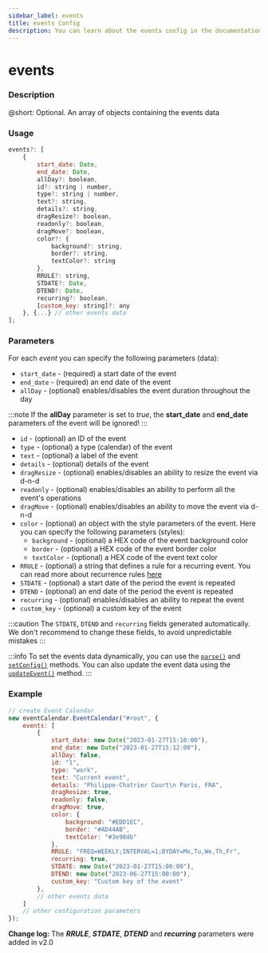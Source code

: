 ```yaml
---
sidebar_label: events
title: events Config
description: You can learn about the events config in the documentation of the DHTMLX JavaScript Event Calendar library. Browse developer guides and API reference, try out code examples and live demos, and download a free 30-day evaluation version of DHTMLX Event Calendar.
---
```


# events

### Description

@short: Optional. An array of objects containing the events data

### Usage

~~~jsx {}
events?: [
    {
        start_date: Date,
        end_date: Date,
        allDay?: boolean, 
        id?: string | number,
        type?: string | number,
        text?: string,
        details?: string,
        dragResize?: boolean,
        readonly?: boolean,
        dragMove?: boolean,
        color?: {
            background?: string,
            border?: string,
            textColor?: string
        }, 
        RRULE?: string, 
        STDATE?: Date, 
        DTEND?: Date, 
        recurring?: boolean,
        [custom_key: string]?: any
    }, {...} // other events data
];
~~~

### Parameters

For each *event* you can specify the following parameters (data):

- `start_date` - (required) a start date of the event
- `end_date` - (required) an end date of the event
- `allDay` - (optional) enables/disables the event duration throughout the day

:::note
If the **allDay** parameter is set to *true*, the **start_date** and **end_date** parameters of the event will be ignored!
:::

- `id` - (optional) an ID of the event
- `type` - (optional) a type (calendar) of the event
- `text` - (optional) a label of the event
- `details` - (optional) details of the event
- `dragResize` - (optional) enables/disables an ability to resize the event via d-n-d
- `readonly` - (optional) enables/disables an ability to perform all the event's operations
- `dragMove` - (optional) enables/disables an ability to move the event via d-n-d
- `color` - (optional) an object with the style parameters of the event. Here you can specify the following parameters (styles):
    - `background` - (optional) a HEX code of the event background color
    - `border` - (optional) a HEX code of the event border color
    - `textColor` - (optional) a HEX code of the event text color
- `RRULE` - (optional) a string that defines a rule for a recurring event. You can read more about recurrence rules [here](https://icalendar.org/iCalendar-RFC-5545/3-3-10-recurrence-rule.html)
- `STDATE` - (optional) a start date of the period the event is repeated
- `DTEND` - (optional) an end date of the period the event is repeated
- `recurring` - (optional) enables/disables an ability to repeat the event
- `custom_key` - (optional) a custom key of the event

:::caution
The `STDATE`, `DTEND` and `recurring` fields generated automatically. We don't recommend to change these fields, to avoid unpredictable mistakes
:::

:::info
To set the events data dynamically, you can use the 
[`parse()`](api/methods/js_eventcalendar_parse_method.md) and
[`setConfig()`](api/methods/js_eventcalendar_setconfig_method.md) methods. You can also update the event data using the [`updateEvent()`](api/methods/js_eventcalendar_updateevent_method.md) method.
:::

### Example

~~~jsx {3-27}
// create Event Calendar
new eventCalendar.EventCalendar("#root", {
    events: [
        {
            start_date: new Date("2023-01-27T15:10:00"),
            end_date: new Date("2023-01-27T15:12:00"),
            allDay: false,
            id: "1",
            type: "work",
            text: "Current event",
            details: "Philippe-Chatrier Court\n Paris, FRA",
            dragResize: true,
            readonly: false,
            dragMove: true,
            color: {
                background: "#EDD1EC",
                border: "#AD44AB",
                textColor: "#3e98db"
            },
            RRULE: "FREQ=WEEKLY;INTERVAL=1;BYDAY=Mo,Tu,We,Th,Fr",
            recurring: true,
            STDATE: new Date("2023-01-27T15:00:00"),
            DTEND: new Date("2023-06-27T15:00:00"),
            custom_key: "Custom key of the event"
        },
        // other events data
    ] 
	// other configuration parameters
});
~~~

**Change log:** The ***RRULE***, ***STDATE***, ***DTEND*** and ***recurring*** parameters were added in v2.0